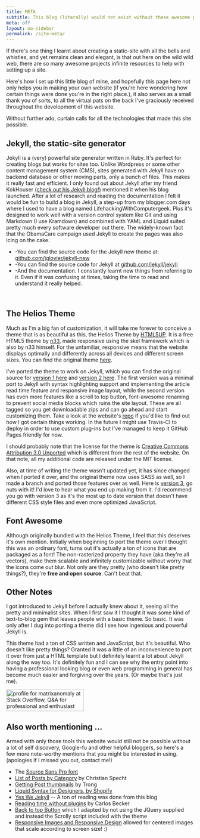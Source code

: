 ```yaml
---
title: META
subtitle: This blog (literally) would not exist without these awesome projects.
meta: off
layout: no-sidebar
permalink: /site-meta/
---
```


If there's one thing I learnt about creating a static-site with all the bells and whistles, and yet remains clean and elegant, is that out here on the wild wild web, there are so many awesome projects infinite resources to help with setting up a site.

Here's how I set up this little blog of mine, and hopefully this page here not only helps you in making your own website (if you're here wondering how certain things were done you're in the right place.), it also serves as a small thank you of sorts, to all the virtual pats on the back I've graciously received throughout the development of this website. 

Without further ado, curtain calls for all the technologies that made this site possible. 
<br />

## Jekyll, the static-site generator

Jekyll is a (very) powerful site generator written in Ruby. It's perfect for creating blogs but works for sites too. Unlike Wordpress or some other content management system (CMS), sites generated with Jekyll have no backend database or other moving parts, only a bunch of files. This makes it really fast and efficient. I only found out about Jekyll after my friend KokHouser [(check out his Jekyll blog!)](obsessivecompulsivemisnomer.com) mentioned it when his blog launched. After a lot of research and reading the documentation I felt it would be fun to build a blog in Jekyll, a step-up from my blogger.com days where I used to have a blog named LifehackingWithComputergeek. Plus it's designed to work well with a version control system like Git and using Markdown (I use Kramdown) and combined with YAML and Liquid suited pretty much every software developer out there. The widely-known fact that the ObamaCare campaign used Jekyll to create the pages was also icing on the cake.

- -You can find the source code for the Jekyll new theme at: [github.com/jglovier/jekyll-new](https://github.com/jglovier/jekyll-new)
- -You can find the source code for Jekyll at [github.com/jekyll/jekyll](https://github.com/jekyll/jekyll)
- -And the documentation. I constantly learnt new things from referring to it. Even if it was confusing at times, taking the time to read and understand it really helped. 
<br />

## The Helios Theme

Much as I'm a big fan of customization, it will take me forever to conceive a theme that is as beautiful as this, the Helios Theme by [HTML5UP](http://HTML5UP.net). It is a free HTML5 theme by [n33](n33.co), made responsive using the skel framework which is also by n33 himself. For the unfamiliar, responsive means that the website displays optimally and differently across all devices and different screen sizes. You can find the original theme [here](html5up.net/helios). 

I've ported the theme to work on Jekyll, which you can find the original source for [version 1 here](https://github.com/leewc/leewc.github.io/archive/Helios-for-Jekyll-v1.zip) and [version 2 here](https://github.com/leewc/leewc.github.io/archive/Helios-for-Jekyll-v2.zip). The first version was a minimal port to Jekyll with syntax highlighting support and implementing the article read time feature and responsive image layout, while the second version has even more features like a scroll to top button, font-awesome renaming to prevent social media blocks which ruins the site layout. These are all tagged so you get downloadable zips and can go ahead and start customizing them. Take a look at the website's [repo](https://github.com/leewc/leewc.github.io) if you'd like to find out how I got certain things working. In the future I might use Travis-CI to deploy in order to use custom plug-ins but I've managed to keep it GitHub Pages friendly for now.

I should probably note that the license for the theme is [Creative Commons Attribution 3.0 Unported](http://creativecommons.org/licenses/by/3.0/) which is different from the rest of the website. On that note, all my additional code are released under the MIT license.

Also, at time of writing the theme wasn't updated yet, it has since changed when I ported it over, and the original theme now uses SASS as well, so I made a branch and ported those features over as well. Here is [version 3](https://github.com/leewc/leewc.github.io/archive/Helios-for-Jekyll-v3-lee.tar.gz), go nuts with it! I'd love to hear what you end up making from it. I'd recommend you go with version 3 as it's the most up to date version that doesn't have different CSS style files and even more optimized JavaScript.
<br />

## Font Awesome

Although originally bundled with the Helios Theme, I feel that this deserves it's own mention. Initially when beginning to port the theme over I thought this was an ordinary font, turns out it's actually a ton of icons that are packaged as a font! The non-rasterized property they have (aka they're all vectors), make them scalable and infinitely customizable without worry that the icons come out blur. Not only are they pretty (who doesn't like pretty things?), they're **free and open source**. Can't beat that.
<br />

## Other Notes

I got introduced to Jekyll before I actually knew about it, seeing all the pretty and minimalist sites. When I first saw it I thought it was some kind of text-to-blog gem that leaves people with a basic theme. So basic. It was only after I dug into porting a theme did I see how ingenious and powerful Jekyll is.

This theme had a ton of CSS written and JavaScript, but it's beautiful. Who doesn't like pretty things? Granted it was a little of an inconvenience to port it over from just a HTML template but I definitely learnt a lot about Jekyll along the way too. It's definitely fun and I can see why the entry point into having a professional looking blog or even web programming in general has become much easier and forgiving over the years. (Or maybe that's just me).

<a href="http://stackoverflow.com/users/4512948/matrixanomaly" markdown="0">
<img class="totem" src="http://stackoverflow.com/users/flair/4512948.png" width="208" height="58" alt="profile for matrixanomaly at Stack Overflow, Q&amp;A for professional and enthusiast programmers" title="Look Ma I haz StackOverflow Rep from helping others with Jekyll too!">
</a>
<br />


## Also worth mentioning ...

Armed with only those tools this website would still not be possible without a lot of self discovery, Google-fu and other helpful bloggers, so here's a few more note-worthy mentions that you might be interested in using. (apologies if I missed you out, contact me!)

- The [Source Sans Pro font](https://www.google.com/fonts/specimen/Source+Sans+Pro)
- [List of Posts by Category](http://christianspecht.de/2014/10/25/separate-pages-per-tag-category-with-jekyll-without-plugins/) by Christian Specht
- [Getting Post thumbnails](https://truongtx.me/2013/01/05/thumbnail-post-list-for-jekyll-bootstrap/) by Trong
- [Liquid Syntax for Designers, by Shopify](https://github.com/Shopify/liquid/wiki/Liquid-for-Designers)
- [Yes We Jekyll](http://yeswejekyll.com/) -- A ton of reading was done from this blog
- [Reading time without plugins](http://carlosbecker.com/posts/jekyll-reading-time-without-plugins/) by Carlos Becker
- [Back to top Button](http://www.jqueryscript.net/other/Minimal-Back-To-Top-Functionality-with-jQuery-CSS3.html) which I adapted by not using the JQuery supplied and instead the Scrolly script included with the theme
- [Responsive Images and Responsive Design](http://webdesignerwall.com/tutorials/5-useful-css-tricks-for-responsive-design) allowed for centered images that scale according to screen size! :)
